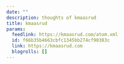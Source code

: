 ```yaml
---
date: ""
description: thoughts of kmaasrud
title: kmaasrud
params:
  feedlink: https://kmaasrud.com/atom.xml
  id: f66b35b4663cbfc1345bb274cf90383c
  link: https://kmaasrud.com
  blogrolls: []
---
```

